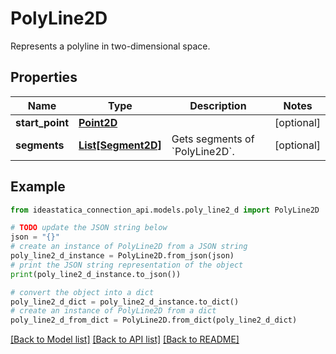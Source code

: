 # PolyLine2D

Represents a polyline in two-dimensional space.

## Properties

Name | Type | Description | Notes
------------ | ------------- | ------------- | -------------
**start_point** | [**Point2D**](Point2D.md) |  | [optional] 
**segments** | [**List[Segment2D]**](Segment2D.md) | Gets segments of &#x60;PolyLine2D&#x60;. | [optional] 

## Example

```python
from ideastatica_connection_api.models.poly_line2_d import PolyLine2D

# TODO update the JSON string below
json = "{}"
# create an instance of PolyLine2D from a JSON string
poly_line2_d_instance = PolyLine2D.from_json(json)
# print the JSON string representation of the object
print(poly_line2_d_instance.to_json())

# convert the object into a dict
poly_line2_d_dict = poly_line2_d_instance.to_dict()
# create an instance of PolyLine2D from a dict
poly_line2_d_from_dict = PolyLine2D.from_dict(poly_line2_d_dict)
```
[[Back to Model list]](../README.md#documentation-for-models) [[Back to API list]](../README.md#documentation-for-api-endpoints) [[Back to README]](../README.md)


